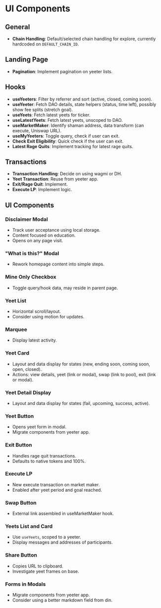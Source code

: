 # UI Components

## General
- **Chain Handling**: Default/selected chain handling for explore, currently hardcoded on `DEFAULT_CHAIN_ID`.

## Landing Page
- **Pagination**: Implement pagination on yeeter lists.

## Hooks
- **useYeeters**: Filter by referrer and sort (active, closed, coming soon).
- **useYeeter**: Fetch DAO details, state helpers (status, time left), possibly show fee splits (stretch goal).
- **useYeets**: Fetch latest yeets for ticker.
- **useLatestYeets**: Fetch latest yeets, unscoped to DAO.
- **useMarketMaker**: Identify shaman address, data transform (can execute, Uniswap URL).
- **useMyYeeters**: Toggle query, check if user can exit.
- **Check Exit Eligibility**: Quick check if the user can exit.
- **Latest Rage Quits**: Implement tracking for latest rage quits.

## Transactions
- **Transaction Handling**: Decide on using wagmi or DH.
- **Yeet Transaction**: Reuse from yeeter app.
- **Exit/Rage Quit**: Implement.
- **Execute LP**: Implement logic.

## UI Components

### Disclaimer Modal
- Track user acceptance using local storage.
- Content focused on education.
- Opens on any page visit.

### "What is this?" Modal
- Rework homepage content into simple steps.

### Mine Only Checkbox
- Toggle query/hook data, may reside in parent page.

### Yeet List
- Horizontal scroll/layout.
- Consider using motion for updates.

### Marquee
- Display latest activity.

### Yeet Card
- Layout and data display for states (new, ending soon, coming soon, open, closed).
- Actions: view details, yeet (link or modal), swap (link to pool), exit (link or modal).

### Yeet Detail Display
- Layout and data display for states (fail, upcoming, success, active).

### Yeet Button
- Opens yeet form in modal.
- Migrate components from yeeter app.

### Exit Button
- Handles rage quit transactions.
- Defaults to native tokens and 100%.

### Execute LP
- New execute transaction on market maker.
- Enabled after yeet period and goal reached.

### Swap Button
- External link assembled in useMarketMaker hook.

### Yeets List and Card
- Use `useYeets`, scoped to a yeeter.
- Display messages and addresses of participants.

### Share Button
- Copies URL to clipboard.
- Investigate yeet frames on base.

### Forms in Modals
- Migrate components from yeeter app.
- Consider using a better markdown field from din.
